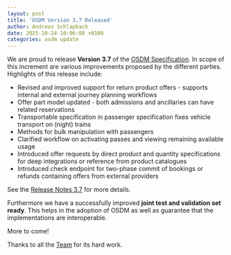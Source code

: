```yaml
---
layout: post
title: 'OSDM Version 3.7 Released'
author: Andreas Schlapbach
date: 2025-10-24 10:06:00 +0100
categories: osdm update
---
```


We are proud to release **Version 3.7** of the
[OSDM Specification](https://osdm.io/spec/). In scope of this increment are
various improvements proposed by the different parties. Highlights of this
release include:

- Revised and improved support for return product offers - supports internal and
  external journey planning workflows
- Offer part model updated - both admissions and ancillaries can have related
  reservations
- Transportable specification in passenger specification fixes vehicle transport
  on (night) trains
- Methods for bulk manipulation with passengers
- Clarified workflow on activating passes and viewing remaining available usage
- Introduced offer requests by direct product and quantity specifications for
  deep integrations or reference from product catalogues
- Introduced check endpoint for two-phase commit of bookings or refunds
  containing offers from external providers

See the
[Release Notes 3.7](https://github.com/UnionInternationalCheminsdeFer/OSDM/releases/tag/v3.7)
for more details.

Furthermore we have a successfully improved **joint test and validation set
ready**. This helps in the adoption of OSDM as well as guarantee that the
implementations are interoperable.

More to come!

Thanks to all the [Team](https://osdm.io/team/) for its hard work.
